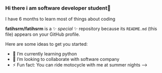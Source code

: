 ### Hi there i am  software developer student👋
I have 6 months to learn most of things about coding

**fatihsrm/fatihsrm** is a ✨ _special_ ✨ repository because its `README.md` (this file) appears on your GitHub profile.

Here are some ideas to get you started:
- 🌱 I’m currently learning python
- 👯 I’m looking to collaborate with software company
- ⚡ Fun fact: You can ride motocycle with me at summer nights
-->
